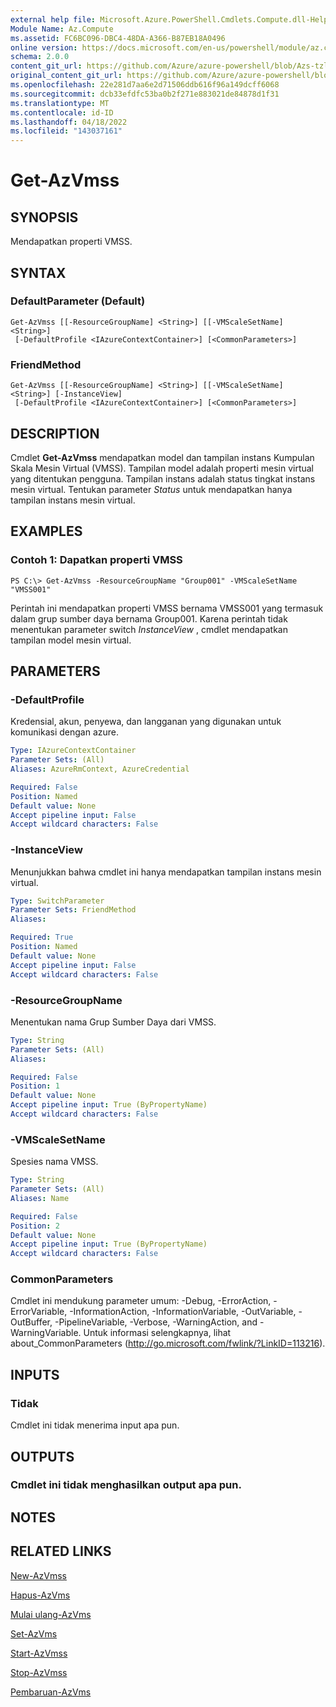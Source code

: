 ```yaml
---
external help file: Microsoft.Azure.PowerShell.Cmdlets.Compute.dll-Help-Help.xml
Module Name: Az.Compute
ms.assetid: FC6BC096-DBC4-48DA-A366-B87EB18A0496
online version: https://docs.microsoft.com/en-us/powershell/module/az.compute/get-azvmss
schema: 2.0.0
content_git_url: https://github.com/Azure/azure-powershell/blob/Azs-tzl/src/Compute/Compute/help/Get-AzVmss.md
original_content_git_url: https://github.com/Azure/azure-powershell/blob/Azs-tzl/src/Compute/Compute/help/Get-AzVmss.md
ms.openlocfilehash: 22e281d7aa6e2d71506ddb616f96a149dcff6068
ms.sourcegitcommit: dcb33efdfc53ba0b2f271e883021de84878d1f31
ms.translationtype: MT
ms.contentlocale: id-ID
ms.lasthandoff: 04/18/2022
ms.locfileid: "143037161"
---
```

# Get-AzVmss

## SYNOPSIS
Mendapatkan properti VMSS.

## SYNTAX

### DefaultParameter (Default)
```
Get-AzVmss [[-ResourceGroupName] <String>] [[-VMScaleSetName] <String>]
 [-DefaultProfile <IAzureContextContainer>] [<CommonParameters>]
```

### FriendMethod
```
Get-AzVmss [[-ResourceGroupName] <String>] [[-VMScaleSetName] <String>] [-InstanceView]
 [-DefaultProfile <IAzureContextContainer>] [<CommonParameters>]
```

## DESCRIPTION
Cmdlet **Get-AzVmss** mendapatkan model dan tampilan instans Kumpulan Skala Mesin Virtual (VMSS).
Tampilan model adalah properti mesin virtual yang ditentukan pengguna.
Tampilan instans adalah status tingkat instans mesin virtual.
Tentukan parameter *Status* untuk mendapatkan hanya tampilan instans mesin virtual.

## EXAMPLES

### Contoh 1: Dapatkan properti VMSS
```
PS C:\> Get-AzVmss -ResourceGroupName "Group001" -VMScaleSetName "VMSS001"
```

Perintah ini mendapatkan properti VMSS bernama VMSS001 yang termasuk dalam grup sumber daya bernama Group001.
Karena perintah tidak menentukan parameter switch *InstanceView* , cmdlet mendapatkan tampilan model mesin virtual.

## PARAMETERS

### -DefaultProfile
Kredensial, akun, penyewa, dan langganan yang digunakan untuk komunikasi dengan azure.

```yaml
Type: IAzureContextContainer
Parameter Sets: (All)
Aliases: AzureRmContext, AzureCredential

Required: False
Position: Named
Default value: None
Accept pipeline input: False
Accept wildcard characters: False
```

### -InstanceView
Menunjukkan bahwa cmdlet ini hanya mendapatkan tampilan instans mesin virtual.

```yaml
Type: SwitchParameter
Parameter Sets: FriendMethod
Aliases: 

Required: True
Position: Named
Default value: None
Accept pipeline input: False
Accept wildcard characters: False
```

### -ResourceGroupName
Menentukan nama Grup Sumber Daya dari VMSS.

```yaml
Type: String
Parameter Sets: (All)
Aliases: 

Required: False
Position: 1
Default value: None
Accept pipeline input: True (ByPropertyName)
Accept wildcard characters: False
```

### -VMScaleSetName
Spesies nama VMSS.

```yaml
Type: String
Parameter Sets: (All)
Aliases: Name

Required: False
Position: 2
Default value: None
Accept pipeline input: True (ByPropertyName)
Accept wildcard characters: False
```

### CommonParameters
Cmdlet ini mendukung parameter umum: -Debug, -ErrorAction, -ErrorVariable, -InformationAction, -InformationVariable, -OutVariable, -OutBuffer, -PipelineVariable, -Verbose, -WarningAction, and -WarningVariable. Untuk informasi selengkapnya, lihat about_CommonParameters (http://go.microsoft.com/fwlink/?LinkID=113216).

## INPUTS

### Tidak
Cmdlet ini tidak menerima input apa pun.

## OUTPUTS

### Cmdlet ini tidak menghasilkan output apa pun.

## NOTES

## RELATED LINKS

[New-AzVmss](./New-AzVmss.md)

[Hapus-AzVms](./Remove-AzVmss.md)

[Mulai ulang-AzVms](./Restart-AzVmss.md)

[Set-AzVms](./Set-AzVmss.md)

[Start-AzVmss](./Start-AzVmss.md)

[Stop-AzVmss](./Stop-AzVmss.md)

[Pembaruan-AzVms](./Update-AzVmss.md)


